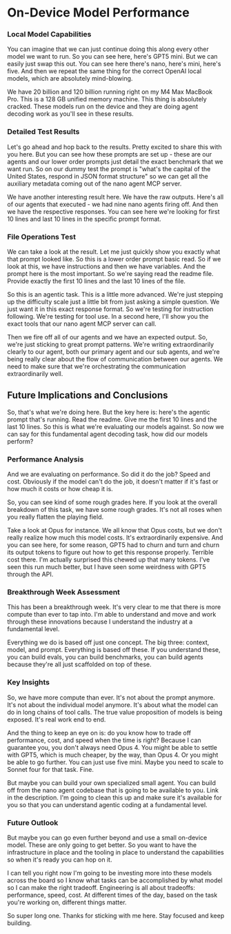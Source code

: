 # On-Device Model Performance

### Local Model Capabilities

You can imagine that we can just continue doing this along every other model we want to run. So you can see here, here's GPT5 mini. But we can easily just swap this out. You can see here there's nano, here's mini, here's five. And then we repeat the same thing for the correct OpenAI local models, which are absolutely mind-blowing.

We have 20 billion and 120 billion running right on my M4 Max MacBook Pro. This is a 128 GB unified memory machine. This thing is absolutely cracked. These models run on the device and they are doing agent decoding work as you'll see in these results.

### Detailed Test Results

Let's go ahead and hop back to the results. Pretty excited to share this with you here. But you can see how these prompts are set up - these are our agents and our lower order prompts just detail the exact benchmark that we want run. So on our dummy test the prompt is "what's the capital of the United States, respond in JSON format structure" so we can get all the auxiliary metadata coming out of the nano agent MCP server.

We have another interesting result here. We have the raw outputs. Here's all of our agents that executed - we had nine nano agents firing off. And then we have the respective responses. You can see here we're looking for first 10 lines and last 10 lines in the specific prompt format.

### File Operations Test

We can take a look at the result. Let me just quickly show you exactly what that prompt looked like. So this is a lower order prompt basic read. So if we look at this, we have instructions and then we have variables. And the prompt here is the most important. So we're saying read the readme file. Provide exactly the first 10 lines and the last 10 lines of the file.

So this is an agentic task. This is a little more advanced. We're just stepping up the difficulty scale just a little bit from just asking a simple question. We just want it in this exact response format. So we're testing for instruction following. We're testing for tool use. In a second here, I'll show you the exact tools that our nano agent MCP server can call.

Then we fire off all of our agents and we have an expected output. So, we're just sticking to great prompt patterns. We're writing extraordinarily clearly to our agent, both our primary agent and our sub agents, and we're being really clear about the flow of communication between our agents. We need to make sure that we're orchestrating the communication extraordinarily well.

## Future Implications and Conclusions

So, that's what we're doing here. But the key here is: here's the agentic prompt that's running. Read the readme. Give me the first 10 lines and the last 10 lines. So this is what we're evaluating our models against. So now we can say for this fundamental agent decoding task, how did our models perform?

### Performance Analysis

And we are evaluating on performance. So did it do the job? Speed and cost. Obviously if the model can't do the job, it doesn't matter if it's fast or how much it costs or how cheap it is.

So, you can see kind of some rough grades here. If you look at the overall breakdown of this task, we have some rough grades. It's not all roses when you really flatten the playing field.

Take a look at Opus for instance. We all know that Opus costs, but we don't really realize how much this model costs. It's extraordinarily expensive. And you can see here, for some reason, GPT5 had to churn and turn and churn its output tokens to figure out how to get this response properly. Terrible cost there. I'm actually surprised this chewed up that many tokens. I've seen this run much better, but I have seen some weirdness with GPT5 through the API.

### Breakthrough Week Assessment

This has been a breakthrough week. It's very clear to me that there is more compute than ever to tap into. I'm able to understand and move and work through these innovations because I understand the industry at a fundamental level.

Everything we do is based off just one concept. The big three: context, model, and prompt. Everything is based off these. If you understand these, you can build evals, you can build benchmarks, you can build agents because they're all just scaffolded on top of these.

### Key Insights

So, we have more compute than ever. It's not about the prompt anymore. It's not about the individual model anymore. It's about what the model can do in long chains of tool calls. The true value proposition of models is being exposed. It's real work end to end.

And the thing to keep an eye on is: do you know how to trade off performance, cost, and speed when the time is right? Because I can guarantee you, you don't always need Opus 4. You might be able to settle with GPT5, which is much cheaper, by the way, than Opus 4. Or you might be able to go further. You can just use five mini. Maybe you need to scale to Sonnet four for that task. Fine.

But maybe you can build your own specialized small agent. You can build off from the nano agent codebase that is going to be available to you. Link in the description. I'm going to clean this up and make sure it's available for you so that you can understand agentic coding at a fundamental level.

### Future Outlook

But maybe you can go even further beyond and use a small on-device model. These are only going to get better. So you want to have the infrastructure in place and the tooling in place to understand the capabilities so when it's ready you can hop on it.

I can tell you right now I'm going to be investing more into these models across the board so I know what tasks can be accomplished by what model so I can make the right tradeoff. Engineering is all about tradeoffs: performance, speed, cost. At different times of the day, based on the task you're working on, different things matter.

So super long one. Thanks for sticking with me here. Stay focused and keep building.